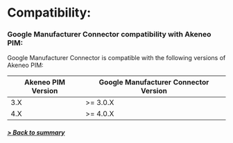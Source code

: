 # Compatibility:

### Google Manufacturer Connector compatibility with Akeneo PIM:

Google Manufacturer Connector is compatible with the following versions of Akeneo PIM:

| Akeneo PIM Version | Google Manufacturer Connector Version |
|--------------------|---------------------------------------|
| 3.X                | \>= 3.0.X                             |
| 4.X                | \>= 4.0.X                             |

##### [> Back to summary](../summary.md)